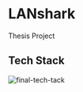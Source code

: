 # LANshark
Thesis Project
## <a name="tech-stack"></a>Tech Stack
![final-tech-tack](images/techstack.png)
